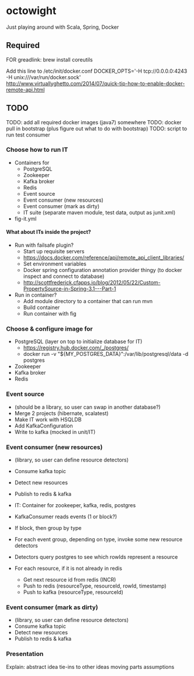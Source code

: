 # octowight
Just playing around with Scala, Spring, Docker

## Required

FOR greadlink:
brew install coreutils

Add this line to /etc/init/docker.conf
DOCKER_OPTS='-H tcp://0.0.0.0:4243 -H unix:///var/run/docker.sock'
http://www.virtuallyghetto.com/2014/07/quick-tip-how-to-enable-docker-remote-api.html

## TODO
TODO: add all required docker images (java7) somewhere
TODO: docker pull in bootstrap (plus figure out what to do with bootstrap)
TODO: script to run test consumer

### Choose how to run IT
* Containers for
	* PostgreSQL
	* Zookeeper
	* Kafka broker
	* Redis
	* Event source
	* Event consumer (new resources)
	* Event consumer (mark as dirty)
	* IT suite (separate maven module, test data, output as junit.xml)
* fig-it.yml

#### What about ITs inside the project?
* Run with failsafe plugin?
	* Start up requisite servers
	* https://docs.docker.com/reference/api/remote_api_client_libraries/
	* Set environment variables
	* Docker spring configuration annotation provider thingy (to docker inspect and connect to database)
	* http://scottfrederick.cfapps.io/blog/2012/05/22/Custom-PropertySource-in-Spring-3.1---Part-1
* Run in container?
	* Add module directory to a container that can run mvn
	* Build container
	* Run container with fig

### Choose & configure image for
* PostgreSQL (layer on top to initialize database for IT)
	* https://registry.hub.docker.com/_/postgres/
	* docker run -v "${MY_POSTGRES_DATA}":/var/lib/postgresql/data -d postgres
* Zookeeper
* Kafka broker
* Redis

### Event source
* (should be a library, so user can swap in another database?)
* Merge 2 projects (hibernate, scalatest)
* Make IT work with HSQLDB
* Add KafkaConfiguration
* Write to kafka (mocked in unit/IT)

### Event consumer (new resources)
* (library, so user can define resource detectors)
* Consume kafka topic
* Detect new resources
* Publish to redis & kafka

* IT: Container for zookeeper, kafka, redis, postgres
* KafkaConsumer reads events (1 or block?)
* If block, then group by type
* For each event group, depending on type, invoke some new resource detectors
* Detectors query postgres to see which rowIds represent a resource
* For each resource, if it is not already in redis
    * Get next resource id from redis (INCR)
    * Push to redis (resourceType, resourceId, rowId, timestamp)
    * Push to kafka (resourceType, resourceId) 

### Event consumer (mark as dirty)
* (library, so user can define resource detectors)
* Consume kafka topic
* Detect new resources
* Publish to redis & kafka

### Presentation
Explain:
	abstract idea
	tie-ins to other ideas
	moving parts
	assumptions

